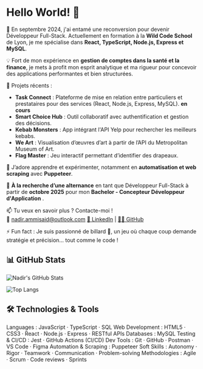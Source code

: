 # Hello World! 👋

🔭 En septembre 2024, j'ai entamé une reconversion pour devenir Développeur Full-Stack. Actuellement en formation à la **Wild Code School** de Lyon, je me spécialise dans **React, TypeScript, Node.js, Express et MySQL**.

💡 Fort de mon expérience en **gestion de comptes dans la santé et la finance**, je mets à profit mon esprit analytique et ma rigueur pour concevoir des applications performantes et bien structurées.

🚀 Projets récents :
- **Task Connect** : Plateforme de mise en relation entre particuliers et prestataires pour des services (React, Node.js, Express, MySQL). **en cours**
- **Smart Choice Hub** : Outil collaboratif avec authentification et gestion des décisions.
- **Kebab Monsters** : App intégrant l'API Yelp pour rechercher les meilleurs kebabs.
- **We Art** : Visualisation d’œuvres d’art à partir de l’API du Metropolitan Museum of Art.
- **Flag Master** : Jeu interactif permettant d’identifier des drapeaux.

🌱 J’adore apprendre et expérimenter, notamment en **automatisation et web scraping** avec **Puppeteer**.

🔎 **À la recherche d’une alternance** en tant que Développeur Full-Stack à partir de **octobre 2025** pour mon **Bachelor - Concepteur Développeur d'Application** .

📫 Tu veux en savoir plus ? Contacte-moi !  
📩 nadir.ammisaid@outlook.com
[💼 LinkedIn](https://www.linkedin.com/in/nadir-ammisaid/) | [👨‍💻 GitHub](https://github.com/nadir-ammisaid)  

⚡ Fun fact : Je suis passionné de billard 🎱, un jeu où chaque coup demande stratégie et précision… tout comme le code !

## 📊 GitHub Stats

![Nadir's GitHub Stats](https://github-readme-stats.vercel.app/api?username=nadir-ammisaid&show_icons=true&theme=tokyonight&hide_title=true)

![Top Langs](https://github-readme-stats.vercel.app/api/top-langs/?username=nadir-ammisaid&layout=compact&theme=tokyonight)

## 🛠️ Technologies & Tools

Languages : JavaScript · TypeScript · SQL
Web Development : HTML5 · CSS3 · React · Node.js · Express · RESTful APIs
Databases : MySQL
Testing & CI/CD : Jest · GitHub Actions (CI/CD)
Dev Tools : Git · GitHub · Postman · VS Code · Figma
Automation & Scraping : Puppeteer
Soft Skills : Autonomy · Rigor · Teamwork · Communication · Problem-solving
Methodologies : Agile · Scrum · Code reviews · Sprints
